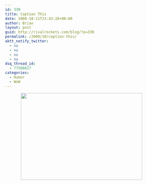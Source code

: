 ```yaml
---
id: 330
title: Caption This
date: 2008-10-21T23:43:28+00:00
author: Brian
layout: post
guid: http://rivalrockets.com/blog/?p=330
permalink: /2008/10/caption-this/
aktt_notify_twitter:
  - no
  - no
  - no
  - no
dsq_thread_id:
  - 77580627
categories:
  - Humor
  - WoW
---
```

<p style="text-align: center;">
  <img class="aligncenter size-medium wp-image-331" src="http://rivalrockets.com/blog/wp-content/uploads/2008/10/flying-400x286.jpg" alt="" width="400" height="286" />
</p>